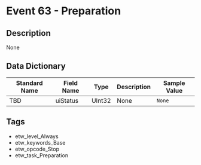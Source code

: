 # Event 63 - Preparation

## Description
None

## Data Dictionary
|Standard Name|Field Name|Type|Description|Sample Value|
|---|---|---|---|---|
|TBD|uiStatus|UInt32|None|`None`|

## Tags
* etw_level_Always
* etw_keywords_Base
* etw_opcode_Stop
* etw_task_Preparation